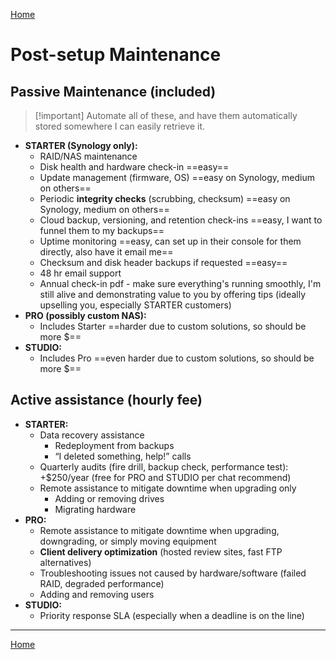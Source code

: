 [Home](index)
# Post-setup Maintenance
## Passive Maintenance (included)

> [!important] Automate all of these, and have them automatically stored somewhere I can easily retrieve it.

- **STARTER (Synology only):**
	- RAID/NAS maintenance
	- Disk health and hardware check-in ==easy==
	* Update management (firmware, OS) ==easy on Synology, medium on others==
	- Periodic **integrity checks** (scrubbing, checksum) ==easy on Synology, medium on others==
	- Cloud backup, versioning, and retention check-ins ==easy, I want to funnel them to my backups==
	- Uptime monitoring ==easy, can set up in their console for them directly, also have it email me==
	- Checksum and disk header backups if requested ==easy==
	- 48 hr email support
	- Annual check-in pdf - make sure everything's running smoothly, I'm still alive and demonstrating value to you by offering tips (ideally upselling you, especially STARTER customers)
- **PRO (possibly custom NAS):**
	- Includes Starter ==harder due to custom solutions, so should be more $==
- **STUDIO:**
	- Includes Pro ==even harder due to custom solutions, so should be more $==

## Active assistance (hourly fee)

- **STARTER:**
	- Data recovery assistance
		- Redeployment from backups
		- “I deleted something, help!” calls
	- Quarterly audits (fire drill, backup check, performance test): +\$250/year (free for PRO and STUDIO per chat recommend)
	- Remote assistance to mitigate downtime when upgrading only
		- Adding or removing drives
		- Migrating hardware
- **PRO:**
	- Remote assistance to mitigate downtime when upgrading, downgrading, or simply moving equipment
	- **Client delivery optimization** (hosted review sites, fast FTP alternatives)
	- Troubleshooting issues not caused by hardware/software (failed RAID, degraded performance)
	- Adding and removing users
- **STUDIO:**
	- Priority response SLA (especially when a deadline is on the line)

---

[Home](index)
